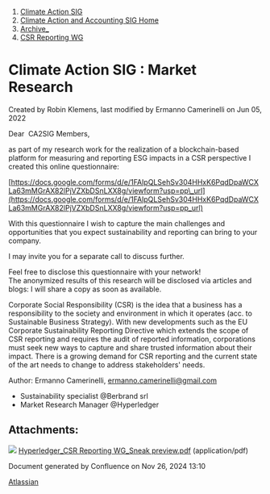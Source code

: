 1. [Climate Action SIG](index.html)
2. [Climate Action and Accounting SIG Home](Climate-Action-and-Accounting-SIG-Home_19005445.html)
3. [Archive\_](Archive__19006062.html)
4. [CSR Reporting WG](CSR-Reporting-WG_19005758.html)

# Climate Action SIG : Market Research

Created by Robin Klemens, last modified by Ermanno Camerinelli on Jun 05, 2022

Dear  CA2SIG Members,

as part of my research work for the realization of a blockchain-based platform for measuring and reporting ESG impacts in a CSR perspective I created this online questionnaire: 

[https://docs.google.com/forms/d/e/1FAIpQLSehSv304HHxK6PqdDpaWCXLa63mMGrAX82lPjVZXbDSnLXX8g/viewform?usp=pp\_url](https://docs.google.com/forms/d/e/1FAIpQLSehSv304HHxK6PqdDpaWCXLa63mMGrAX82lPjVZXbDSnLXX8g/viewform?usp=pp_url)

With this questionnaire I wish to capture the main challenges and opportunities that you expect sustainability and reporting can bring to your company.

I may invite you for a separate call to discuss further.

Feel free to disclose this questionnaire with your network!  
The anonymized results of this research will be disclosed via articles and blogs: I will share a copy as soon as available.

Corporate Social Responsibility (CSR) is the idea that a business has a responsibility to the society and environment in which it operates (acc. to Sustainable Business Strategy). With new developments such as the EU Corporate Sustainability Reporting Directive which extends the scope of CSR reporting and requires the audit of reported information, corporations must seek new ways to capture and share trusted information about their impact. There is a growing demand for CSR reporting and the current state of the art needs to change to address stakeholders' needs.

Author: Ermanno Camerinelli, [ermanno.camerinelli@gmail.com](mailto:ermanno.camerinelli@gmail.com)

- Sustainability specialist @Berbrand srl
- Market Research Manager @Hyperledger
  

## Attachments:

![](images/icons/bullet_blue.gif) [Hyperledger\_CSR Reporting WG\_Sneak preview.pdf](attachments/19008652/19008793.pdf) (application/pdf)

Document generated by Confluence on Nov 26, 2024 13:10

[Atlassian](http://www.atlassian.com/)
